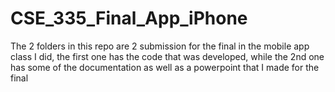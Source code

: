 # CSE_335_Final_App_iPhone

The 2 folders in this repo are 2 submission for the final in the mobile app class I did, the first one has the code that was developed, while the 2nd one has some of the documentation as well as a powerpoint that I made for the final

